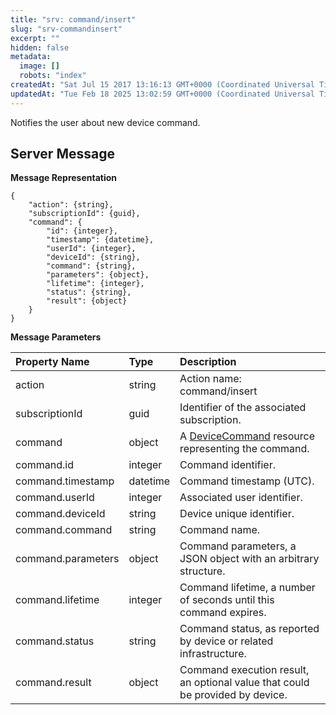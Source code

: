 ```yaml
---
title: "srv: command/insert"
slug: "srv-commandinsert"
excerpt: ""
hidden: false
metadata: 
  image: []
  robots: "index"
createdAt: "Sat Jul 15 2017 13:16:13 GMT+0000 (Coordinated Universal Time)"
updatedAt: "Tue Feb 18 2025 13:02:59 GMT+0000 (Coordinated Universal Time)"
---
```

Notifies the user about new device command.

## Server Message

**Message Representation**

```text
{
    "action": {string},
    "subscriptionId": {guid},
    "command": {
        "id": {integer},
        "timestamp": {datetime},
        "userId": {integer},
        "deviceId": {string},
        "command": {string},
        "parameters": {object},
        "lifetime": {integer},
        "status": {string},
        "result": {object}
    }
}
```

**Message Parameters**

| Property Name      | Type     | Description                                                                   |
| :----------------- | :------- | :---------------------------------------------------------------------------- |
| action             | string   | Action name: command/insert                                                   |
| subscriptionId     | guid     | Identifier of the associated subscription.                                    |
| command            | object   | A [DeviceCommand](doc:devicecommand)  resource representing the command.      |
| command.id         | integer  | Command identifier.                                                           |
| command.timestamp  | datetime | Command timestamp (UTC).                                                      |
| command.userId     | integer  | Associated user identifier.                                                   |
| command.deviceId   | string   | Device unique identifier.                                                     |
| command.command    | string   | Command name.                                                                 |
| command.parameters | object   | Command parameters, a JSON object with an arbitrary structure.                |
| command.lifetime   | integer  | Command lifetime, a number of seconds until this command expires.             |
| command.status     | string   | Command status, as reported by device or related infrastructure.              |
| command.result     | object   | Command execution result, an optional value that could be provided by device. |
